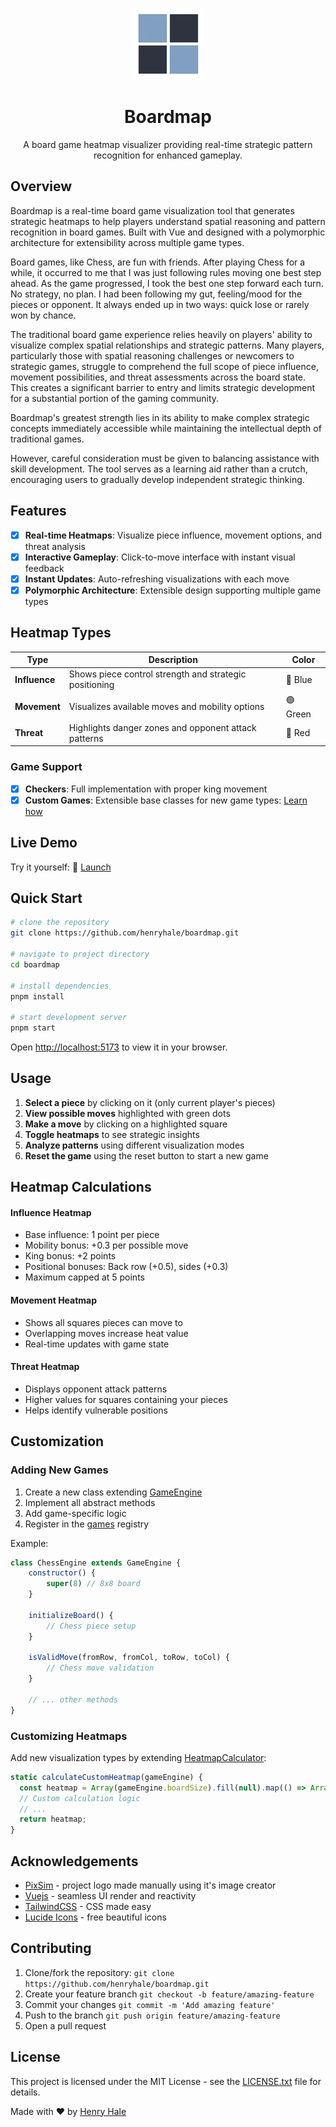 <div align=center>

![](./public/logo.webp)

# Boardmap

A board game heatmap visualizer providing real-time strategic pattern recognition for enhanced gameplay.

</div>

## Overview

Boardmap is a real-time board game visualization tool that generates strategic heatmaps to help players understand spatial reasoning and pattern recognition in board games. Built with Vue and designed with a polymorphic architecture for extensibility across multiple game types.

Board games, like Chess, are fun with friends. After playing Chess for a while, it occurred to me that I was just following rules moving one best step ahead. As the game progressed, I took the best one step forward each turn. No strategy, no plan. I had been following my gut, feeling/mood for the pieces or opponent. It always ended up in two ways: quick lose or rarely won by chance.

The traditional board game experience relies heavily on players' ability to visualize complex spatial relationships and strategic patterns. Many players, particularly those with spatial reasoning challenges or newcomers to strategic games, struggle to comprehend the full scope of piece influence, movement possibilities, and threat assessments across the board state. This creates a significant barrier to entry and limits strategic development for a substantial portion of the gaming community.

Boardmap's greatest strength lies in its ability to make complex strategic concepts immediately accessible while maintaining the intellectual depth of traditional games.

However, careful consideration must be given to balancing assistance with skill development. The tool serves as a learning aid rather than a crutch, encouraging users to gradually develop independent strategic thinking.

## Features

- [x] **Real-time Heatmaps**: Visualize piece influence, movement options, and threat analysis
- [x] **Interactive Gameplay**: Click-to-move interface with instant visual feedback
- [x] **Instant Updates**: Auto-refreshing visualizations with each move
- [x] **Polymorphic Architecture**: Extensible design supporting multiple game types

## Heatmap Types

| Type          | Description                                            | Color    |
| ------------- | ------------------------------------------------------ | -------- |
| **Influence** | Shows piece control strength and strategic positioning | 🔵 Blue  |
| **Movement**  | Visualizes available moves and mobility options        | 🟢 Green |
| **Threat**    | Highlights danger zones and opponent attack patterns   | 🔴 Red   |

### Game Support

- [x] **Checkers**: Full implementation with proper king movement
- [x] **Custom Games**: Extensible base classes for new game types: [Learn how](#adding-new-games)

## Live Demo

Try it yourself: :rocket: [Launch]()

## Quick Start

```bash
# clone the repository
git clone https://github.com/henryhale/boardmap.git

# navigate to project directory
cd boardmap

# install dependencies
pnpm install

# start development server
pnpm start
```

Open [http://localhost:5173](http://localhost:5173) to view it in your browser.

## Usage

1. **Select a piece** by clicking on it (only current player's pieces)
2. **View possible moves** highlighted with green dots
3. **Make a move** by clicking on a highlighted square
4. **Toggle heatmaps** to see strategic insights
5. **Analyze patterns** using different visualization modes
6. **Reset the game** using the reset button to start a new game

## Heatmap Calculations

#### Influence Heatmap

- Base influence: 1 point per piece
- Mobility bonus: +0.3 per possible move
- King bonus: +2 points
- Positional bonuses: Back row (+0.5), sides (+0.3)
- Maximum capped at 5 points

#### Movement Heatmap

- Shows all squares pieces can move to
- Overlapping moves increase heat value
- Real-time updates with game state

#### Threat Heatmap

- Displays opponent attack patterns
- Higher values for squares containing your pieces
- Helps identify vulnerable positions

## Customization

### Adding New Games

1. Create a new class extending [GameEngine](./lib/core/engine.ts)
2. Implement all abstract methods
3. Add game-specific logic
4. Register in the [games](./src/games.ts) registry

Example:

```javascript
class ChessEngine extends GameEngine {
	constructor() {
		super(8) // 8x8 board
	}

	initializeBoard() {
		// Chess piece setup
	}

	isValidMove(fromRow, fromCol, toRow, toCol) {
		// Chess move validation
	}

	// ... other methods
}
```

### Customizing Heatmaps

Add new visualization types by extending [HeatmapCalculator](./lib/core/heatmap.ts):

```javascript
static calculateCustomHeatmap(gameEngine) {
  const heatmap = Array(gameEngine.boardSize).fill(null).map(() => Array(gameEngine.boardSize).fill(0));
  // Custom calculation logic
  // ...
  return heatmap;
}
```

## Acknowledgements

- [PixSim](https://henryhale.github.io/pixsim/) - project logo made manually using it's image creator
- [Vuejs](https://v3.vuejs.org) - seamless UI render and reactivity
- [TailwindCSS](https://v3.tailwindcss.com) - CSS made easy
- [Lucide Icons](https://lucide.dev) - free beautiful icons

## Contributing

1. Clone/fork the repository: `git clone https://github.com/henryhale/boardmap.git`
2. Create your feature branch `git checkout -b feature/amazing-feature`
3. Commit your changes `git commit -m 'Add amazing feature'`
4. Push to the branch `git push origin feature/amazing-feature`
5. Open a pull request

## License

This project is licensed under the MIT License - see the [LICENSE.txt](./LICENSE.txt) file for details.

Made with ❤️ by [Henry Hale](https://github.com/henryhale)
